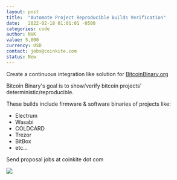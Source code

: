 ```yaml
---
layout: post
title:  "Automate Project Reproducible Builds Verification"
date:   2022-02-18 01:01:01 -0500
categories: code
author: NVK
value: 5,000
currency: USD
contact: jobs@coinkite.com
status: New
---
```

 
Create a continuous integration like solution for [BitcoinBinary.org](https://BitcoinBinary.org)

Bitcoin Binary's goal is to show/verify bitcoin projects' deterministic/reproducible.

These builds include firmware & software binaries of projects like:

- Electrum 
- Wasabi
- COLDCARD 
- Trezor
- BitBox
- etc...

Send proposal jobs at coinkite dot com

![](https://pbs.twimg.com/media/FPNpgF2XMAQ1kqo?format=jpg&name=large)
